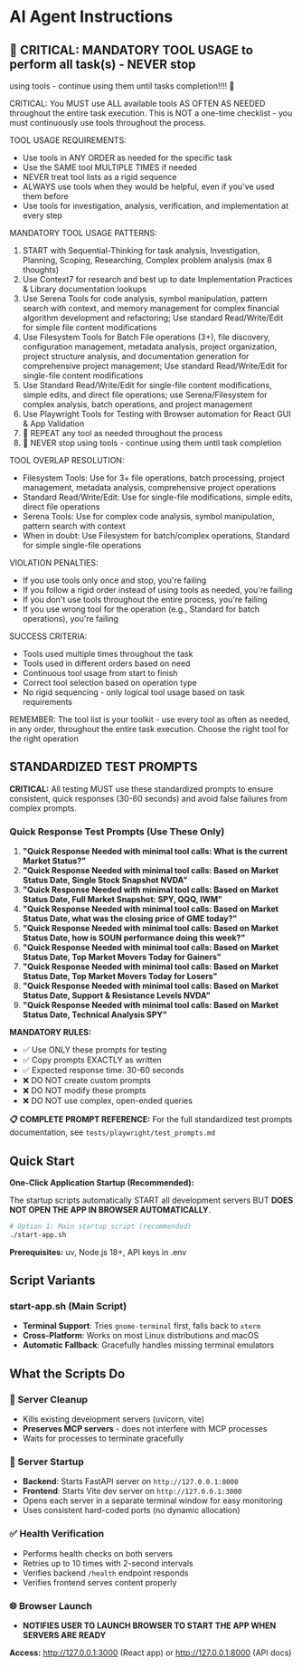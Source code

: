 # AI Agent Instructions

## 🔴 CRITICAL: MANDATORY TOOL USAGE to perform all task(s) - NEVER stop

using tools - continue using them until tasks completion!!!! 🔴

CRITICAL: You MUST use ALL available tools AS OFTEN AS NEEDED throughout
the entire task execution. This is NOT a one-time checklist - you must
continuously use tools throughout the process.

TOOL USAGE REQUIREMENTS:

- Use tools in ANY ORDER as needed for the specific task
- Use the SAME tool MULTIPLE TIMES if needed
- NEVER treat tool lists as a rigid sequence
- ALWAYS use tools when they would be helpful, even if you've used them before
- Use tools for investigation, analysis, verification, and implementation
  at every step

MANDATORY TOOL USAGE PATTERNS:

1. START with Sequential-Thinking for task analysis, Investigation,
   Planning, Scoping, Researching, Complex problem analysis (max 8 thoughts)
2. Use Context7 for research and best up to date Implementation Practices
   & Library documentation lookups
3. Use Serena Tools for code analysis, symbol manipulation, pattern search
   with context, and memory management for complex financial algorithm
   development and refactoring; Use standard Read/Write/Edit for simple file
   content modifications
4. Use Filesystem Tools for Batch File operations (3+), file discovery,
   configuration management, metadata analysis, project organization, project
   structure analysis, and documentation generation for comprehensive project
   management; Use standard Read/Write/Edit for single-file content
   modifications
5. Use Standard Read/Write/Edit for single-file content modifications,
   simple edits, and direct file operations; use Serena/Filesystem for
   complex analysis, batch operations, and project management
6. Use Playwright Tools for Testing with Browser automation for React GUI
   & App Validation
7. 🔴 REPEAT any tool as needed throughout the process
8. 🔴 NEVER stop using tools - continue using them until task completion

TOOL OVERLAP RESOLUTION:

- Filesystem Tools: Use for 3+ file operations, batch processing, project
  management, metadata analysis, comprehensive project operations
- Standard Read/Write/Edit: Use for single-file modifications, simple
  edits, direct file operations
- Serena Tools: Use for complex code analysis, symbol manipulation,
  pattern search with context
- When in doubt: Use Filesystem for batch/complex operations, Standard
  for simple single-file operations

VIOLATION PENALTIES:

- If you use tools only once and stop, you're failing
- If you follow a rigid order instead of using tools as needed, you're
  failing
- If you don't use tools throughout the entire process, you're failing
- If you use wrong tool for the operation (e.g., Standard for batch
  operations), you're failing

SUCCESS CRITERIA:

- Tools used multiple times throughout the task
- Tools used in different orders based on need
- Continuous tool usage from start to finish
- Correct tool selection based on operation type
- No rigid sequencing - only logical tool usage based on task requirements

REMEMBER: The tool list is your toolkit - use every tool as often as
needed, in any order, throughout the entire task execution. Choose the
right tool for the right operation

## STANDARDIZED TEST PROMPTS

**CRITICAL:** All testing MUST use these standardized prompts to ensure
consistent, quick responses (30-60 seconds) and avoid false failures from
complex prompts.

### Quick Response Test Prompts (Use These Only)

1. **"Quick Response Needed with minimal tool calls: What is the current
   Market Status?"**
2. **"Quick Response Needed with minimal tool calls: Based on Market Status
   Date, Single Stock Snapshot NVDA"**
3. **"Quick Response Needed with minimal tool calls: Based on Market Status
   Date, Full Market Snapshot: SPY, QQQ, IWM"**
4. **"Quick Response Needed with minimal tool calls: Based on Market Status
   Date, what was the closing price of GME today?"**
5. **"Quick Response Needed with minimal tool calls: Based on Market Status
   Date, how is SOUN performance doing this week?"**
6. **"Quick Response Needed with minimal tool calls: Based on Market Status
   Date, Top Market Movers Today for Gainers"**
7. **"Quick Response Needed with minimal tool calls: Based on Market Status
   Date, Top Market Movers Today for Losers"**
8. **"Quick Response Needed with minimal tool calls: Based on Market Status
   Date, Support & Resistance Levels NVDA"**
9. **"Quick Response Needed with minimal tool calls: Based on Market Status
   Date, Technical Analysis SPY"**

**MANDATORY RULES:**

- ✅ Use ONLY these prompts for testing
- ✅ Copy prompts EXACTLY as written
- ✅ Expected response time: 30-60 seconds
- ❌ DO NOT create custom prompts
- ❌ DO NOT modify these prompts
- ❌ DO NOT use complex, open-ended queries

**📋 COMPLETE PROMPT REFERENCE:** For the full standardized test prompts
documentation, see `tests/playwright/test_prompts.md`

## Quick Start

**One-Click Application Startup (Recommended):**

The startup scripts automatically START all development servers BUT **DOES
NOT OPEN THE APP IN BROWSER AUTOMATICALLY**.

```bash
# Option 1: Main startup script (recommended)
./start-app.sh
```

**Prerequisites:** uv, Node.js 18+, API keys in .env

## Script Variants

### start-app.sh (Main Script)

- **Terminal Support**: Tries `gnome-terminal` first, falls back to
  `xterm`
- **Cross-Platform**: Works on most Linux distributions and macOS
- **Automatic Fallback**: Gracefully handles missing terminal
  emulators

## What the Scripts Do

### 🔄 Server Cleanup

- Kills existing development servers (uvicorn, vite)
- **Preserves MCP servers** - does not interfere with MCP processes
- Waits for processes to terminate gracefully

### 🚀 Server Startup

- **Backend**: Starts FastAPI server on `http://127.0.0.1:8000`
- **Frontend**: Starts Vite dev server on `http://127.0.0.1:3000`
- Opens each server in a separate terminal window for easy monitoring
- Uses consistent hard-coded ports (no dynamic allocation)

### ✅ Health Verification

- Performs health checks on both servers
- Retries up to 10 times with 2-second intervals
- Verifies backend `/health` endpoint responds
- Verifies frontend serves content properly

### 🌐 Browser Launch

- **NOTIFIES USER TO LAUNCH BROWSER TO START THE APP WHEN SERVERS ARE READY**

**Access:** <http://127.0.0.1:3000> (React app) or <http://127.0.0.1:8000> (API docs)

